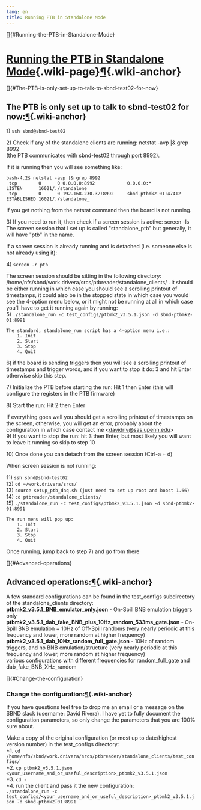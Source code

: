 ```yaml
---
lang: en
title: Running PTB in Standalone Mode
---
```


[]{#Running-the-PTB-in-Standalone-Mode}

[Running the PTB in Standalone Mode](Running_the_PTB_in_Standalone_Mode.html){.wiki-page}[¶](#Running-the-PTB-in-Standalone-Mode){.wiki-anchor}
===============================================================================================================================================

[]{#The-PTB-is-only-set-up-to-talk-to-sbnd-test02-for-now}

The PTB is only set up to talk to sbnd-test02 for now:[¶](#The-PTB-is-only-set-up-to-talk-to-sbnd-test02-for-now){.wiki-anchor}
-------------------------------------------------------------------------------------------------------------------------------

1\) `ssh sbnd@sbnd-test02`

2\) Check if any of the standalone clients are running: netstat -avp \|&
grep 8992\
(the PTB communicates with sbnd-test02 through port 8992).

If it is running then you will see something like:

    bash-4.2$ netstat -avp |& grep 8992
     tcp        0      0 0.0.0.0:8992            0.0.0.0:*               LISTEN      16021/./standalone_ 
     tcp        0      0 192.168.230.32:8992     sbnd-ptbmk2-01:47412    ESTABLISHED 16021/./standalone_

If you get nothing from the netstat command then the board is not
running.

3\) If you need to run it, then check if a screen session is active:
screen -ls\
The screen session that I set up is called \"standalone_ptb\" but
generally, it will have \"ptb\" in the name.

If a screen session is already running and is detached (i.e. someone
else is not already using it):

4\) `screen -r ptb`

The screen session should be sitting in the following directory:
/home/nfs/sbnd/work.drivera/srcs/ptbreader/standalone_clients/ . It
should be either running in which case you should see a scrolling
printout of timestamps, it could also be in the stopped state in which
case you would see the 4-option menu below, or it might not be running
at all in which case you\'ll have to get it running again by running:\
5)
`./standalone_run -c test_configs/ptbmk2_v3.5.1.json -d sbnd-ptbmk2-01:8991`

    The standard, standalone_run script has a 4-option menu i.e.: 
        1. Init
        2. Start
        3. Stop 
        4. Quit

6\) if the board is sending triggers then you will see a scrolling
printout of timestamps and trigger words, and if you want to stop it do:
3 and hit Enter otherwise skip this step.

7\) Initialize the PTB before starting the run: Hit 1 then Enter (this
will configure the registers in the PTB firmware)

8\) Start the run: Hit 2 then Enter

If everything goes well you should get a scrolling printout of
timestamps on the screen, otherwise, you will get an error, probably
about the configuration in which case contact me
\<<davidriv@sas.upenn.edu>\>\
9) If you want to stop the run: hit 3 then Enter, but most likely you
will want to leave it running so skip to step 10

10\) Once done you can detach from the screen session (Ctrl-a + d)

When screen session is not running:

11\) `ssh sbnd@sbnd-test02`\
12) `cd ~/work.drivera/srcs/`\
13) `source setup_ptb_daq.sh (just need to set up root and boost 1.66)`\
14) `cd ptbreader/standalone_clients/`\
15)
`./standalone_run -c test_configs/ptbmk2_v3.5.1.json -d sbnd-ptbmk2-01:8991`

    The run menu will pop up: 
        1. Init
        2. Start
        3. Stop 
        4. Quit

Once running, jump back to step 7) and go from there

[]{#Advanced-operations}

Advanced operations:[¶](#Advanced-operations){.wiki-anchor}
-----------------------------------------------------------

A few standard configurations can be found in the test_configs
subdirectory of the standalone_clients directory:\
**ptbmk2_v3.5.1_BNB_emulator_only.json** - On-Spill BNB emulation
triggers only\
**ptbmk2_v3.5.1_dab_fake_BNB_plus_10Hz_random_533ms_gate.json** -
On-Spill BNB emulation + 10Hz of Off-Spill randoms (very nearly periodic
at this frequency and lower, more random at higher frequency)\
**ptbmk2_v3.5.1_dab_10Hz_random_full_gate.json** - 10Hz of random
triggers, and no BNB emulation/structure (very nearly periodic at this
frequency and lower, more random at higher frequency)\
various configurations with different frequencies for random_full_gate
and dab_fake_BNB_XHz_random

[]{#Change-the-configuration}

### Change the configuration:[¶](#Change-the-configuration){.wiki-anchor}

If you have questions feel free to drop me an email or a message on the
SBND slack (username: David Rivera). I have yet to fully document the
configuration parameters, so only change the parameters that you are
100% sure about.

Make a copy of the original configuration (or most up to date/highest
version number) in the test_configs directory:\
\*1.
`cd  /home/nfs/sbnd/work.drivera/srcs/ptbreader/standalone_clients/test_configs/`\
\*2.
`cp ptbmk2_v3.5.1.json <your_username_and_or_useful_description>_ptbmk2_v3.5.1.json `\
\*3. `cd -`\
\*4. run the client and pass it the new configuration:\
`./standalone_run -c test_configs/<your_username_and_or_useful_description>_ptbmk2_v3.5.1.json -d sbnd-ptbmk2-01:8991`
